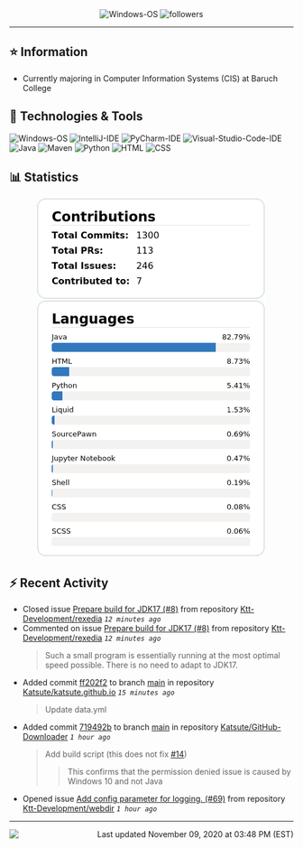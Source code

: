 <div align="center">
    <img 
        src="https://img.shields.io/badge/OS-Windows-informational?style=for-the-badge&color=3278be"
        alt="Windows-OS">
    <img 
        src="https://img.shields.io/github/followers/katsute?color=3278be&style=for-the-badge"
        alt="followers">
</div>

<hr>

## ⭐ Information

 - Currently majoring in Computer Information Systems (CIS) at Baruch College

## 🔧 Technologies & Tools

<img 
    src="https://img.shields.io/badge/OS-Windows-informational?style=flat-square&color=3278be"
    alt="Windows-OS">
<img 
    src="https://img.shields.io/badge/Editor-IntelliJ_IDEA-informational?style=flat-square&logo=intellij-idea&logoColor=white&color=3278be"
    alt="IntelliJ-IDE">
<img 
    src="https://img.shields.io/badge/Editor-PyCharm-informational?style=flat-square&logo=pycharm&logoColor=white&color=3278be"
    alt="PyCharm-IDE">
<img 
    src="https://img.shields.io/badge/Editor-Visual_Studio_Code-informational?style=flat-square&logo=Visual-Studio-Code&logoColor=white&color=3278be"
    alt="Visual-Studio-Code-IDE">
<img 
    src="https://img.shields.io/badge/Code-Java-informational?style=flat-square&logo=java&logoColor=white&color=3278be"
    alt="Java">
<img 
    src="https://img.shields.io/badge/Tools-Maven-informational?style=flat-square&logo=apache-maven&logoColor=white&color=3278be"
    alt="Maven">
<img 
    src="https://img.shields.io/badge/Code-Python-informational?style=flat-square&logo=python&logoColor=white&color=3278be"
    alt="Python">
<img 
    src="https://img.shields.io/badge/Code-HTML-informational?style=flat-square&logo=html5&logoColor=white&color=3278be"
    alt="HTML">
<img 
    src="https://img.shields.io/badge/Code-CSS-informational?style=flat-square&logo=css-wizardry&logoColor=white&color=3278be"
    alt="CSS">

## 📊 Statistics
<div align="center">
    <a href="https://github.com/Katsute/">
        <img src="https://github.com/Katsute/Katsute/blob/main/contributions.png">
    </a>
    <a href="https://github.com/Katsute/">
        <img src="https://github.com/Katsute/Katsute/blob/main/languages.png">
    </a>
</div>

## ⚡ Recent Activity

 - Closed issue [Prepare build for JDK17 (#8)](https://github.com/Ktt-Development/rexedia/issues/8) from repository [Ktt-Development/rexedia](https://github.com/Ktt-Development/rexedia)  *`12 minutes ago`*
 - Commented on issue [Prepare build for JDK17 (#8)](https://github.com/Ktt-Development/rexedia/issues/8#issuecomment-724263569) from repository [Ktt-Development/rexedia](https://github.com/Ktt-Development/rexedia)  *`12 minutes ago`*
   > Such a small program is essentially running at the most optimal speed possible. There is no need to adapt to JDK17.
 - Added commit [ff202f2](https://github.com/Katsute/katsute.github.io/commit/ff202f2c481732462a5a298e8868ebc68b495527) to branch [main](https://github.com/Katsute/katsute.github.io/tree/main) in repository [Katsute/katsute.github.io](https://github.com/Katsute/katsute.github.io)  *`15 minutes ago`*
   > Update data.yml
 - Added commit [719492b](https://github.com/Katsute/GitHub-Downloader/commit/719492b98ce0f800d37ee5d0f425ce4940a3fe91) to branch [main](https://github.com/Katsute/GitHub-Downloader/tree/main) in repository [Katsute/GitHub-Downloader](https://github.com/Katsute/GitHub-Downloader)  *`1 hour ago`*
   > Add build script (this does not fix [#14](https://github.com/Katsute/GitHub-Downloader/issues/14))
   >  > This confirms that the permission denied issue is caused by Windows 10 and not Java
 - Opened issue [Add config parameter for logging. (#69)](https://github.com/Ktt-Development/webdir/issues/69) from repository [Ktt-Development/webdir](https://github.com/Ktt-Development/webdir)  *`1 hour ago`*

---
<img align="left" src="https://github.com/Katsute/Katsute/workflows/Update%20README.md/badge.svg"><p align="right">Last updated November 09, 2020 at 03:48 PM (EST)</p>
